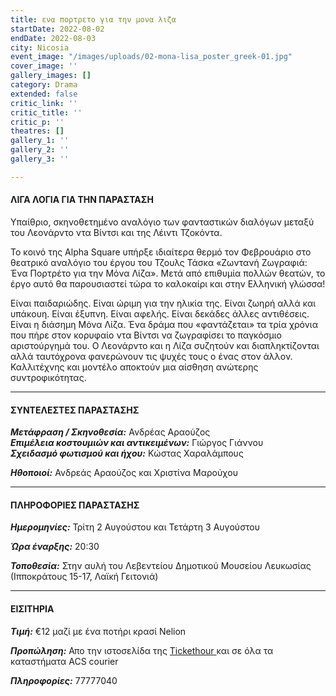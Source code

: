 ```yaml
---
title: ενα πορτρετο για την μονα λιζα
startDate: 2022-08-02
endDate: 2022-08-03
city: Nicosia
event_image: "/images/uploads/02-mona-lisa_poster_greek-01.jpg"
cover_image: ''
gallery_images: []
category: Drama
extended: false
critic_link: ''
critic_title: ''
critic_p: ''
theatres: []
gallery_1: ''
gallery_2: ''
gallery_3: ''

---
```

#### ΛΙΓΑ ΛΟΓΙΑ ΓΙΑ ΤΗΝ ΠΑΡΑΣΤΑΣΗ

Υπαίθριο, σκηνοθετημένο αναλόγιο των φανταστικών διαλόγων μεταξύ του Λεονάρντο ντα Βίντσι και της Λέιντι Τζοκόντα.

Το κοινό της Alpha Square υπήρξε ιδιαίτερα θερμό τον Φεβρουάριο στο θεατρικό αναλόγιο του έργου του Τζουλς Τάσκα «Ζωντανή Ζωγραφιά: Ένα Πορτρέτο για την Μόνα Λίζα». Μετά από επιθυμία πολλών θεατών, το έργο αυτό θα παρουσιαστεί τώρα το καλοκαίρι και στην Ελληνική γλώσσα! 

Είναι παιδαριώδης. Είναι ώριμη για την ηλικία της. Είναι ζωηρή αλλά και υπάκουη. Είναι έξυπνη. Είναι αφελής. Είναι δεκάδες άλλες αντιθέσεις. Είναι η διάσημη Μόνα Λίζα. Ένα δράμα που «φαντάζεται» τα τρία χρόνια που πήρε στον κορυφαίο ντα Βίντσι να ζωγραφίσει το παγκόσμιο αριστούργημά του. Ο Λεονάρντο και η Λίζα συζητούν και διαπληκτίζονται αλλά ταυτόχρονα φανερώνουν τις ψυχές τους ο ένας στον άλλον. Καλλιτέχνης και μοντέλο αποκτούν μια αίσθηση ανώτερης συντροφικότητας.

***

#### ΣΥΝΤΕΛΕΣΤΕΣ ΠΑΡΑΣΤΑΣΗΣ

**_Μετάφραση / Σκηνοθεσία:_** Ανδρέας Αραούζος  
**_Επιμέλεια κοστουμιών και αντικειμένων:_** Γιώργος Γιάννου  
**_Σχειδασμό φωτισμού και ήχου:_** Κώστας Χαραλάμπους

**_Ηθοποιοί:_** Ανδρεάς Αραούζος και Χριστίνα Μαρούχου

***

#### ΠΛΗΡΟΦΟΡΙΕΣ ΠΑΡΑΣΤΑΣΗΣ

**_Ημερομηνίες:_** Τρίτη 2 Αυγούστου και Τετάρτη 3 Αυγούστου

**_Ώρα έναρξης:_** 20:30

**_Τοποθεσία:_** Στην αυλή του Λεβεντείου Δημοτικού Μουσείου Λευκωσίας (Ιπποκράτους 15-17, Λαϊκή Γειτονιά)

***

#### ΕΙΣΙΤΗΡΙΑ

**_Τιμή:_** €12 μαζί με ένα ποτήρι κρασί Nelion

**_Προπώληση:_** Απο την ιστοσελίδα της [Tickethour ](https://shop.tickethour.com/ticketmaster_se_3918.html "Tickethour")και σε όλα τα καταστήματα ACS courier

**_Πληροφορίες:_** 77777040 
